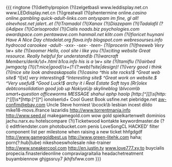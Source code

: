 {{{
ringtone
(?i)diethylpropion
(?i)zelgetbasli
www\.leddisplay\.net\.cn
www\.LEDdisplay\.net\.cn
(?i)greatwall
(?i)phentermine
online.*casino
online.*gambling
quick-adult-links\.com
antyspam
im fine, gl all!
olnevhost.net
jalert..et
(?i)Tramadol
(?i)Xanax
(?i)Diazepam
(?i)Tadalafil
(?i)Adipex
(?i)Carisoprodol
(?i)Cialis
noads.biz
psychologies\.com
awardspace\.com
pentawave\.com
hanmail\.net
klitr\.com
(?i)fioricet
huynani
Have A Nice Day
chtodelat\.org
flava.*info 
blogspot\.com
webresourses\.info
hydrocod
carookee
-adult-
-xxx-
-sex-
-teen-
(?i)procerin
(?i)freeweb
Very \w+ site 
(?i)xoomer
Hello, cool site
i like you
(?i)xciting website
Great resource\. 
Really helpful for understand\b 
(?i)warcraft
Members/derik/\d+\.html
b1ca\.info
his is a \w+ site
(?i)tamiflu
(?i)airbed
jwmgactg
(?i)(?:nice|good)\s+(?:(?:web)?site|design)!
(?i)very good i think
(?i)nice site look
andreaskapsalis
(?i)casino
^this site rocks!$
^Great web site$
^I[st] very interesting$
^Interesting site$
^Great work on website.$
^Very useful$
^Good Luck!$
archy it i
Real Estate
Soft toys
[Rr]olex
debtconsolidation
good job up
NokiyaUp
skylineblog
\blvcom\b
smart\+question
officeworms
MESSAGE
shahui
aphp
haolp
\[http:[^]]*\]\s*\[http:[^]]*\]\s*\[http:[^]]*\]
ionolsen\d+
Cool Guest Book
usfine.net
piebridge.net
aw-confim@ebay.com
Uncle Steve
horniest
\bcock\b
lesbian
incest
dildo
mike18-movs.ifrance
lazaridis
http://www.torrentmania.info
http://www.seed.pl
makegamegold\.com
wow gold
spielkartenwelt
dominios
jachu\.narx\.eu
hotelscompare
(?i)Ticketwood
kontakte
keywordmaster\.de
(?i)<text>
editfriendster\.com
photobucket\.com
penis
LoveSongCL
HACKED'
filter component list per milestone when raising a new ticket
hhfgdgdf
http://www.gamegoldbest.us
http://www.green-litehk.com
haha;
porn(?:hub|tube)
nikeshoeswholesale
nike-trainer
http://www.sneakercool.com
http://en.justin.tv
www.love777.xy.to
buycialis
propecia.finasterideonline
compraviagraitalia
headachetreatment
buyambiennow
ghjgssruy7
jkhjfsfww.com
}}}